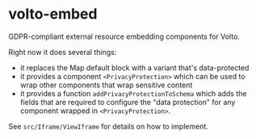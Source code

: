 # volto-embed

GDPR-compliant external resource embedding components for Volto.

Right now it does several things:

- it replaces the Map default block with a variant that's data-protected
- it provides a component `<PrivacyProtection>` which can be used to wrap other
  components that wrap sensitive content
- it provides a function `addPrivacyProtectionToSchema` which adds the fields
  that are required to configure the "data protection" for any component
  wrapped in `<PrivacyProtection>`.

See `src/Iframe/ViewIframe` for details on how to implement.
